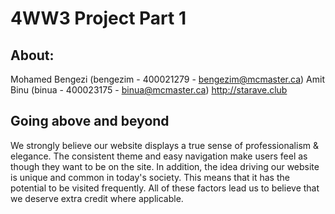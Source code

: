 # 4WW3 Project Part 1

## About:
Mohamed Bengezi (bengezim - 400021279 - bengezim@mcmaster.ca)
Amit Binu (binua - 400023175 - binua@mcmaster.ca)
http://starave.club

## Going above and beyond
We strongly believe our website displays a true sense of professionalism & elegance. The consistent theme
and easy navigation make users feel as though they want to be on the site. In addition, the idea driving our
website is unique and common in today's society. This means that it has the potential to be visited frequently. All of these factors lead us to believe that we deserve extra credit where applicable.

